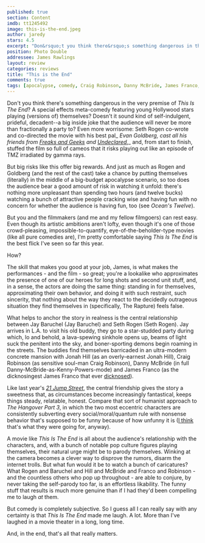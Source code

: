 ```yaml
---
published: true
section: Content
imdb: tt1245492
image: this-is-the-end.jpeg
author: jaredy 
stars: 4.5
excerpt: "Don&rsquo;t you think there&rsquo;s something dangerous in the very premise of <em>This Is The End</em>? "
position: Photo Double
addressee: James Rawlings
layout: review
categories: reviews
title: "This is the End"
comments: true
tags: [apocalypse, comedy, Craig Robinson, Danny McBride, James Franco, Jay Baruchel, Letters, Seth Rogan]
---
```

Don't you think there's something dangerous in the very premise of _This Is The End_? A special effects meta-comedy featuring young Hollywood stars playing (versions of) themselves? Doesn't it sound kind of self-indulgent, prideful, decadent--a big inside joke that the audience will never be more than fractionally a party to? Even more worrisome: Seth Rogen co-wrote and co-directed the movie with his best pal_ _Evan Goldberg, cast all his friends from [_Freaks and Geeks_][1] and [_Undeclared_][2]_,_ and, from start to finish, stuffed the film so full of cameos that it risks playing out like an episode of TMZ irradiated by gamma rays.

   [1]: http://movies.netflix.com/WiMovie/Freaks_and_Geeks/70253797?trkid=1889703
   [2]: http://movies.netflix.com/WiMovie/Undeclared/70253798?trkid=1889703

But big risks like this offer big rewards. And just as much as Rogen and Goldberg (and the rest of the cast) take a chance by putting themselves (literally) in the middle of a big-budget apocalypse scenario, so too does the audience bear a good amount of risk in watching it unfold: there's nothing more unpleasant than spending two hours (and twelve bucks) watching a bunch of attractive people cracking wise and having fun with no concern for whether the audience is having fun, too (see _Ocean's Twelve_).

But you and the filmmakers (and me and my fellow filmgoers) can rest easy. Even though its artistic ambitions aren't lofty, even though it's one of those crowd-pleasing, impossible-to-quantify, eye-of-the-beholder-type movies (like all pure comedies are), I'm pretty comfortable saying _This Is The End_ is the best flick I've seen so far this year.

How?

The skill that makes you good at your job, James, is what makes the performances - and the film - so great; you're a lookalike who approximates the presence of one of our heroes for long shots and second unit stuff, and, in a sense, the actors are doing the same thing: standing in for themselves, approximating their own behavior, and doing it with such restraint, such sincerity, that nothing about the way they react to the decidedly outrageous situation they find themselves in (specifically, The Rapture) feels false.

What helps to anchor the story in realness is the central relationship between Jay Baruchel (Jay Baruchel) and Seth Rogen (Seth Rogen). Jay arrives in L.A. to visit his old buddy, they go to a star-studded party during which, lo and behold, a lava-spewing sinkhole opens up, beams of light suck the penitent into the sky, and boner-sporting demons begin roaming in the streets. The buddies find themselves barricaded in an ultra-modern concrete mansion with Jonah Hill (as an overly-earnest Jonah Hill), Craig Robinson (as sensitive soul-man Craig Robinson), Danny McBride (in full Danny-McBride-as-Kenny-Powers-mode) and James Franco (as the dicknosingest James Franco that ever [dicknosed][3]). 

   [3]: http://filmdrunk.uproxx.com/2011/01/james-franco-refers-to-himself-in-the-third-person-now

Like last year's [_21 Jump Street_][4], the central friendship gives the story a sweetness that, as circumstances become increasingly fantastical, keeps things steady, relatable, honest. Compare that sort of humanist approach to _The Hangover Part 3_, in which the two most eccentric characters are consistently subverting every social/moral/quantum rule with nonsense behavior that's supposed to be funny because of how unfunny it is ([I think][5] that's what they were going for, anyway).

   [4]: /content/2012/3/15/sxsw-postcard-21-jump-street.html
   [5]: /content/2013/5/24/the-hangover-part-3.html

A movie like _This Is The End_ is all about the audience's relationship with the characters, and, with a bunch of notable pop culture figures playing themselves, their natural urge might be to parody themselves. Winking at the camera becomes a clever way to disprove the rumors, disarm the internet trolls. But what fun would it be to watch a bunch of caricatures? What Rogen and Baruchel and Hill and McBride and Franco and Robinson - and the countless others who pop up throughout - are able to conjure, by never taking the self-parody too far, is an effortless likability. The funny stuff that results is much more genuine than if I had they'd been compelling me to laugh _at_ them. 

But comedy is completely subjective. So I guess all I can really say with any certainty is that _This Is The End_ made me laugh. A lot. More than I've laughed in a movie theater in a long, long time.   

And, in the end, that's all that really matters.
